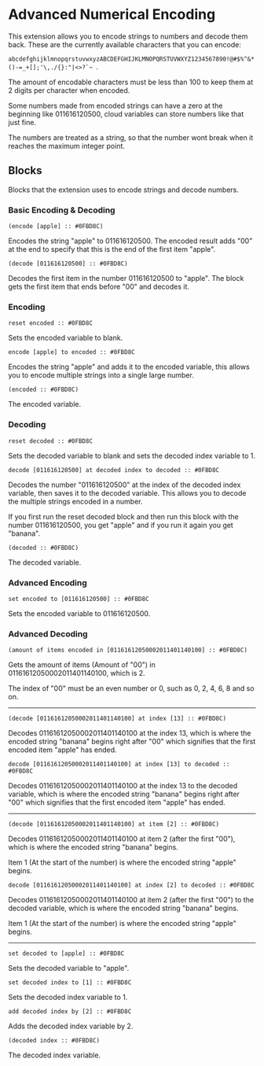 # Advanced Numerical Encoding
This extension allows you to encode strings to numbers and decode them back. These are the currently available characters that you can encode:

``abcdefghijklmnopqrstuvwxyzABCDEFGHIJKLMNOPQRSTUVWXYZ1234567890!@#$%^&*()-=_+[];'\,./{}:"|<>?`~ ``.

The amount of encodable characters must be less than 100 to keep them at 2 digits per character when encoded.

Some numbers made from encoded strings can have a zero at the beginning like 011616120500, cloud variables can store numbers like that just fine.

The numbers are treated as a string, so that the number wont break when it reaches the maximum integer point.
## Blocks
Blocks that the extension uses to encode strings and decode numbers.

### Basic Encoding & Decoding
```scratch
(encode [apple] :: #0FBD8C)
```
Encodes the string "apple" to 011616120500.
The encoded result adds "00" at the end to specify that this is the end of the first item "apple".

```scratch
(decode [011616120500] :: #0FBD8C)
```
Decodes the first item in the number 011616120500 to "apple".
The block gets the first item that ends before "00" and decodes it.

### Encoding
```scratch
reset encoded :: #0FBD8C
```
Sets the encoded variable to blank.

```scratch
encode [apple] to encoded :: #0FBD8C
```
Encodes the string "apple" and adds it to the encoded variable, this allows you to encode multiple strings into a single large number.

```scratch
(encoded :: #0FBD8C)
```
The encoded variable.

### Decoding
```scratch
reset decoded :: #0FBD8C
```
Sets the decoded variable to blank and sets the decoded index variable to 1.

```scratch
decode [011616120500] at decoded index to decoded :: #0FBD8C
```
Decodes the number "011616120500" at the index of the decoded index variable, then saves it to the decoded variable. This allows you to decode the multiple strings encoded in a number.

If you first run the reset decoded block and then run this block with the number 011616120500, you get "apple" and if you run it again you get "banana".

```scratch
(decoded :: #0FBD8C)
```
The decoded variable.

### Advanced Encoding
```scratch
set encoded to [011616120500] :: #0FBD8C
```
Sets the encoded variable to 011616120500.

### Advanced Decoding
```scratch
(amount of items encoded in [01161612050002011401140100] :: #0FBD8C)
```
Gets the amount of items (Amount of "00") in 01161612050002011401140100, which is 2.

The index of "00" must be an even number or 0, such as 0, 2, 4, 6, 8 and so on.

---
```scratch
(decode [01161612050002011401140100] at index [13] :: #0FBD8C)
```
Decodes 01161612050002011401140100 at the index 13, which is where the encoded string "banana" begins right after "00" which signifies that the first encoded item "apple" has ended.

```scratch
decode [01161612050002011401140100] at index [13] to decoded :: #0FBD8C
```
Decodes 01161612050002011401140100 at the index 13 to the decoded variable, which is where the encoded string "banana" begins right after "00" which signifies that the first encoded item "apple" has ended.

---
```scratch
(decode [01161612050002011401140100] at item [2] :: #0FBD8C)
```
Decodes 01161612050002011401140100 at item 2 (after the first "00"), which is where the encoded string "banana" begins.

Item 1 (At the start of the number) is where the encoded string "apple" begins.

```scratch
decode [01161612050002011401140100] at index [2] to decoded :: #0FBD8C
```
Decodes 01161612050002011401140100 at item 2 (after the first "00") to the decoded variable, which is where the encoded string "banana" begins.

Item 1 (At the start of the number) is where the encoded string "apple" begins.

---
```scratch
set decoded to [apple] :: #0FBD8C
```
Sets the decoded variable to "apple".

```scratch
set decoded index to [1] :: #0FBD8C
```
Sets the decoded index variable to 1.

```scratch
add decoded index by [2] :: #0FBD8C
```
Adds the decoded index variable by 2.

```scratch
(decoded index :: #0FBD8C)
```
The decoded index variable.